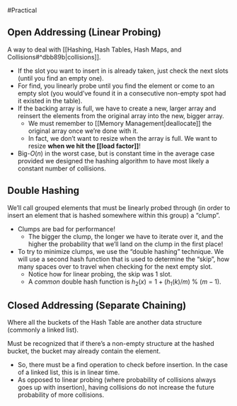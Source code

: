 #Practical 

## Open Addressing (Linear Probing)

A way to deal with [[Hashing, Hash Tables, Hash Maps, and Collisions#^dbb89b|collisions]].
- If the slot you want to insert in is already taken, just check the next slots (until you find an empty one).
- For find, you linearly probe until you find the element or come to an empty slot (you would’ve found it in a consecutive non-empty spot had it existed in the table).
- If the backing array is full, we have to create a new, larger array and reinsert the elements from the original array into the new, bigger array.
    - We must remember to [[Memory Management|deallocate]] the original array once we’re done with it.
    - In fact, we don’t want to resize when the array is full. We want to resize **when we hit the [[load factor]]**!
- Big-$O(n)$ in the worst case, but is constant time in the average case provided we designed the hashing algorithm to have most likely a constant number of collisions.

## Double Hashing

We’ll call grouped elements that must be linearly probed through (in order to insert an element that is hashed somewhere within this group) a “clump”.

- Clumps are bad for performance!
    - The bigger the clump, the longer we have to iterate over it, and the higher the probability that we’ll land on the clump in the first place!
- To try to minimize clumps, we use the “double hashing” technique. We will use a second hash function that is used to determine the “skip”, how many spaces over to travel when checking for the next empty slot.
    - Notice how for linear probing, the skip was 1 slot.
    - A _common_ double hash function is $h_2(x)=1+(h_1(k)/m)$ % $(m-1)$.

## Closed Addressing (Separate Chaining)

Where all the buckets of the Hash Table are another data structure (commonly a linked list).

Must be recognized that if there’s a non-empty structure at the hashed bucket, the bucket may already contain the element.

- So, there must be a find operation to check before insertion. In the case of a linked list, this is in linear time.
- As opposed to linear probing (where probability of collisions always goes up with insertion), having collisions do not increase the future probability of more collisions.